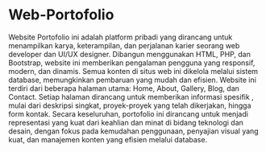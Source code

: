 # Web-Portofolio

Website Portofolio ini adalah platform pribadi yang dirancang untuk menampilkan karya, keterampilan, dan perjalanan karier seorang web developer dan UI/UX designer. Dibangun menggunakan HTML, PHP, dan Bootstrap, website ini memberikan pengalaman pengguna yang responsif, modern, dan dinamis. Semua konten di situs web ini dikelola melalui sistem database, memungkinkan pembaruan yang mudah dan efisien.
Website ini terdiri dari beberapa halaman utama: Home, About, Gallery, Blog, dan Contact. Setiap halaman dirancang untuk memberikan informasi spesifik , mulai dari deskripsi singkat, proyek-proyek yang telah dikerjakan, hingga form kontak. Secara keseluruhan, portofolio ini dirancang untuk menjadi representasi yang kuat dari keahlian dan minat di bidang teknologi dan desain, dengan fokus pada kemudahan penggunaan, penyajian visual yang kuat, dan manajemen konten yang efisien melalui database.
